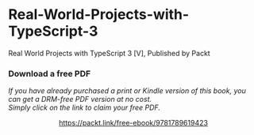 # Real-World-Projects-with-TypeScript-3
Real World Projects with TypeScript 3 [V], Published by Packt
### Download a free PDF

 <i>If you have already purchased a print or Kindle version of this book, you can get a DRM-free PDF version at no cost.<br>Simply click on the link to claim your free PDF.</i>
<p align="center"> <a href="https://packt.link/free-ebook/9781789619423">https://packt.link/free-ebook/9781789619423 </a> </p>